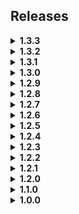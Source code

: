 ## Releases

<details>
    <summary><b>1.3.3</b></summary>
    <ul>
	<li>
	    <p>Added checks to remove null volumes which caused infinite loading bugs.</p>
	</li>
    </ul>
</details>

<details>
    <summary><b>1.3.2</b></summary>
    <ul>
	<li>
	    <p>Added an additional config to toggle the extra shelf spawning. (If you want to disable the shelf, everyone must have the config set to false.</p>
	</li>
    </ul>
</details>

<details>
    <summary><b>1.3.1</b></summary>
    <ul>
	<li>
	    <p>Added check for Vanilla Upgrades mod.</p>
	</li>
    </ul>
</details>

<details>
    <summary><b>1.3.0</b></summary>
    <ul>
	<li>
	    <p>Config values can now go to -1 in which vanilla values will be used.</p>
	</li>
    </ul>
</details>

<details>
    <summary><b>1.2.9</b></summary>
    <ul>
	<li>
	    <p>Changed some values.</p>
	</li>
    </ul>
</details>

<details>
    <summary><b>1.2.8</b></summary>
    <ul>
	<li>
	    <p>Added a LOT of config entries to customize your experience. Only change the values if you know what you're doing. (default values work fine)</p>
	</li>
    </ul>
</details>

<details>
    <summary><b>1.2.7</b></summary>
    <ul>
	<li>
	    <p>Fixed carts being affected by Max Amount</p>
	</li>
    </ul>
</details>

<details>
    <summary><b>1.2.6</b></summary>
    <ul>
	<li>
	    <p>Organized code for better readability, and clarity.</p>
	</li>
        <li>
	    <p>Rewrote the config to be more concise.</p>
	</li>
	<li>
	    <p>Altered the item spawning code to hopefully allow more single use items to spawn. (Map Player Count, and modded upgrades such as Valuable Count, Map Enemy Count, etc)</p>
	</li>
    </ul>
</details>

<details>
    <summary><b>1.2.5</b></summary>
    <ul>
	<li>
	    <p>Compatibility with some modded upgrades has been added. (As of now, only upgrades added through MoreUpgrades will be detected)</p>
	</li>
        <li>
	    <p>Added a toggle in the config to override modded values. (leave false if you want to use the mods config)</p>
	</li>
    </ul>
</details>

<details>
    <summary><b>1.2.4</b></summary>
    <ul>
        <li>
	    <p>Added another config slider to allow more control over the mod.</p>
	</li>
    </ul>
</details>

<details>
    <summary><b>1.2.3</b></summary>
    <p>Fixes</p>
    <ul>
	<li>
	    <p>Reverted the shelving prefab to 1.2.1 (removed some lights) to fix potential performance hinderances.</p>
	</li>
	<li>
	    <p>Additional checks to prevent the shelf from spawning multiple times, which affected performance.</p>
	</li>
	<li>
	    <p>Fixed weapons spawning when the limit was reached. (caused weapons and items you bought to disappear)</p>
	</li>
    </ul>
    <p>Additions</p>
    <ul>
        <li>
	    <p>Added a two config entries that you can customize.</p>
	</li>
    </ul>
</details>

<details>
    <summary><b>1.2.2</b></summary>
    <ul>
        <li>
	    <p>Fixed the networking code causing the shelf to spawn in the truck. (Hopefully for good!)</p>
	</li>
    </ul>
</details>

<details>
    <summary><b>1.2.1</b></summary>
    <ul>
        <li>
	    <p>Added additional level verification to prevent the truck from being partially blocked. (This however might prevent the shelf from spawning, but only in very rare edge cases)
	    </p>
	</li>
    </ul>
</details>

<details>
    <summary><b>1.2.0</b></summary>
    <ul>
        <li>Removed smaller custom shelf</li>
        <li>Added large shelving unit that holds more items</li>
        <li>Increased the item limit to account for more spawning volumes</li>
        <li>Created a GitHub repository for bug reports</li>
    </ul>
</details>

<details>
    <summary><b>1.1.0</b></summary>
    <ul>
        <li>Fixed Instance initialization</li>
        <li>Added config values for item spawns</li>
        <li>Added additional shelf in front of cash register</li>
        <li>Fixed issue with spawn capacity of items in shop</li>
    </ul>
</details>

<details>
    <summary><b>1.0.0</b></summary>
    <ul>
        <li>Initial Release</li>
    </ul>
</details>
